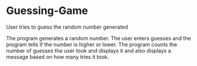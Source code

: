 # Guessing-Game
User tries to guess the random number generated

The program generates a random number. The user enters guesses and the program tells if the number is higher or lower. The program counts the number of guesses the user took and displays it and also displays a message based on how many tries it took.
